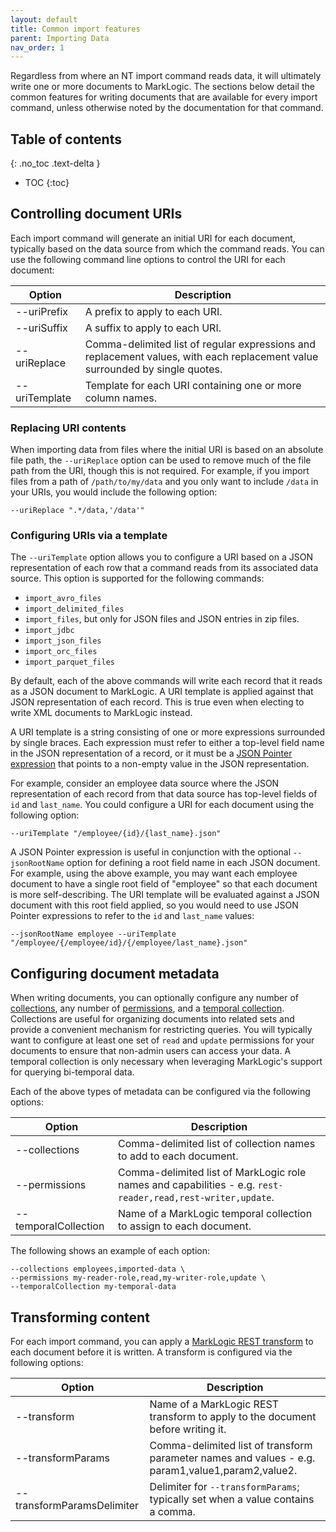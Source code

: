 ```yaml
---
layout: default
title: Common import features
parent: Importing Data
nav_order: 1
---
```


Regardless from where an NT import command reads data, it will ultimately write one or more documents to MarkLogic.
The sections below detail the common features for writing documents that are available for every import command, unless
otherwise noted by the documentation for that command.

## Table of contents
{: .no_toc .text-delta }

- TOC
{:toc}

## Controlling document URIs

Each import command will generate an initial URI for each document, typically based on the data source from which the 
command reads. You can use the following command line options to control the URI for each document:

| Option | Description | 
| --- | --- |
| --uriPrefix | A prefix to apply to each URI. |
| --uriSuffix | A suffix to apply to each URI. |
| --uriReplace | Comma-delimited list of regular expressions and replacement values, with each replacement value surrounded by single quotes. |
| --uriTemplate | Template for each URI containing one or more column names. |

### Replacing URI contents

When importing data from files where the initial URI is based on an absolute file path, the `--uriReplace` option can 
be used to remove much of the file path from the URI, though this is not required. For example, if you import files 
from a path of `/path/to/my/data` and you only want to include `/data` in your URIs, you would include the following 
option:

    --uriReplace ".*/data,'/data'"

### Configuring URIs via a template

The `--uriTemplate` option allows you to configure a URI based on a JSON representation of each row that a command
reads from its associated data source. This option is supported for the following commands:

- `import_avro_files`
- `import_delimited_files`
- `import_files`, but only for JSON files and JSON entries in zip files.
- `import_jdbc`
- `import_json_files`
- `import_orc_files`
- `import_parquet_files`

By default, each of the above commands will write each record that it reads as a JSON document to MarkLogic. A URI 
template is applied against that JSON representation of each record. This is true even when electing to write XML 
documents to MarkLogic instead. 

A URI template is a string consisting of one or more expressions surrounded by single braces. Each expression must refer
to either a top-level field name in the JSON representation of a record, or it must be a 
[JSON Pointer expression](https://www.rfc-editor.org/rfc/rfc6901) that points to a non-empty value in the JSON representation.

For example, consider an employee data source where the JSON representation of each record from that data source has 
top-level fields of `id` and `last_name`. You could configure a URI for each document using the following option:

    --uriTemplate "/employee/{id}/{last_name}.json"

A JSON Pointer expression is useful in conjunction with the optional `--jsonRootName` option for defining a root field
name in each JSON document. For example, using the above example, you may want each employee document to have a single
root field of "employee" so that each document is more self-describing. The URI template will be evaluated against a
JSON document with this root field applied, so you would need to use JSON Pointer expressions to refer to the `id` and 
`last_name` values:

    --jsonRootName employee --uriTemplate "/employee/{/employee/id}/{/employee/last_name}.json"

## Configuring document metadata

When writing documents, you can optionally configure any number of 
[collections](https://docs.marklogic.com/guide/search-dev/collections), any number of 
[permissions](https://docs.marklogic.com/11.0/guide/security-guide/en/protecting-documents.html), and a 
[temporal collection](https://docs.marklogic.com/guide/temporal/intro). Collections are useful for organizing documents
into related sets and provide a convenient mechanism for restricting queries. You will typically want to configure at 
least one set of `read` and `update` permissions for your documents to ensure that non-admin users can access your data.
A temporal collection is only necessary when leveraging MarkLogic's support for querying bi-temporal data. 

Each of the above types of metadata can be configured via the following options:

| Option | Description | 
| --- | --- |
| --collections | Comma-delimited list of collection names to add to each document. |
| --permissions | Comma-delimited list of MarkLogic role names and capabilities - e.g. `rest-reader,read,rest-writer,update`. |
| --temporalCollection | Name of a MarkLogic temporal collection to assign to each document. |

The following shows an example of each option:

```
--collections employees,imported-data \
--permissions my-reader-role,read,my-writer-role,update \
--temporalCollection my-temporal-data
```

## Transforming content

For each import command, you can apply a [MarkLogic REST transform](https://docs.marklogic.com/guide/rest-dev/transforms)
to each document before it is written. A transform is configured via the following options:

| Option | Description | 
| --- | --- |
| --transform | Name of a MarkLogic REST transform to apply to the document before writing it. |
| --transformParams | Comma-delimited list of transform parameter names and values - e.g. param1,value1,param2,value2. |
| --transformParamsDelimiter | Delimiter for `--transformParams`; typically set when a value contains a comma. |

